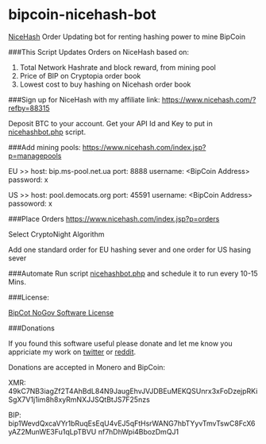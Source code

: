 # bipcoin-nicehash-bot
[NiceHash](https://www.nicehash.com/?refby=88315) Order Updating bot for renting hashing power to mine BipCoin

###This Script Updates Orders on NiceHash based on:

1. Total Network Hashrate and block reward, from mining pool
2. Price of BIP on Cryptopia order book
3. Lowest cost to buy hashing on Nicehash order book

###Sign up for NiceHash with my affiliate link:
https://www.nicehash.com/?refby=88315

Deposit BTC to your account. Get your API Id and Key to put in [nicehashbot.php](https://github.com/KittyCatTech/bipcoin-nicehash-bot/blob/master/nicehashbot.php) script.

###Add mining pools: 
https://www.nicehash.com/index.jsp?p=managepools

EU >> host: bip.ms-pool.net.ua port: 8888 username: \<BipCoin Address> password: x

US >> host: pool.democats.org port: 45591 username: \<BipCoin Address> passoword: x

###Place Orders
https://www.nicehash.com/index.jsp?p=orders

Select CryptoNight Algorithm

Add one standard order for EU hashing sever and one order for US hasing sever

###Automate
Run script [nicehashbot.php](https://github.com/KittyCatTech/bipcoin-nicehash-bot/blob/master/nicehashbot.php) and schedule it to run every 10-15 Mins.

###License:

[BipCot NoGov Software License](https://github.com/KittyCatTech/bipcoin-nicehash-bot/blob/master/LICENSE)

###Donations

If you found this software useful please donate and let me know you appriciate my work on [twitter](http://twitter.com/KittyCatTech) or [reddit](https://www.reddit.com/user/KittyCatTech).

Donations are accepted in Monero and BipCoin:

XMR: 49kC7NB3iagZf2T4AhBdL84N9JaugEhvJVJDBEuMEKQSUnrx3xFoDzejpRKiSgX7V1j1im8h8xyRmNXJJSQtBtJS7F25nzs

BIP: bip1WevdQxcaVYr1bRuqEsEqU4vEJ5qFtHsrWANG7hbTYyvTmvTswC8FcX6yAZ2MunWE3Fu1qLpTBVU nf7hDhWpi4BbozDmQJ1
